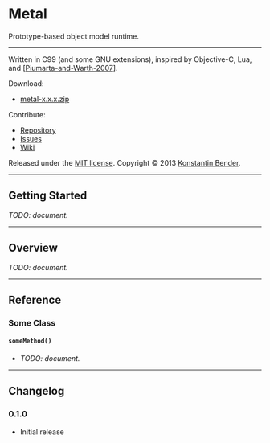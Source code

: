 # Metal

Prototype-based object model runtime.

--------------------------------------------------------------------------------

Written in C99 (and some GNU extensions), inspired by Objective-C, Lua, and
\[[Piumarta-and-Warth-2007](http://piumarta.com/software/cola/objmodel2.pdf)\].

Download:

* [metal-x.x.x.zip](metal-x.x.x.zip)

Contribute:

* [Repository](https://github.com/konstantinbe/metal)
* [Issues](https://github.com/konstantinbe/metal/issues)
* [Wiki](https://github.com/konstantinbe/metal/wiki)

Released under the [MIT license](license.txt). Copyright &copy; 2013
[Konstantin Bender](http://github.com/konstantinbe).

--------------------------------------------------------------------------------

## Getting Started

*TODO: document.*

--------------------------------------------------------------------------------

## Overview

*TODO: document.*

--------------------------------------------------------------------------------

## Reference

### Some Class

#### `someMethod()`

* *TODO: document.*

--------------------------------------------------------------------------------

## Changelog

### 0.1.0

* Initial release
